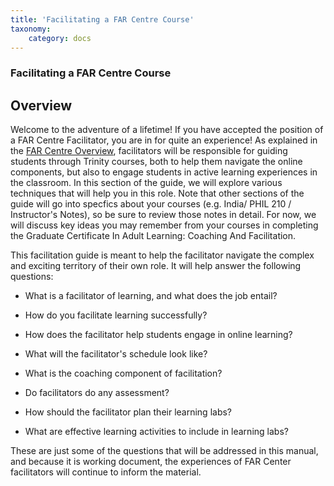 ```yaml
---
title: 'Facilitating a FAR Centre Course'
taxonomy:
    category: docs
---
```


### Facilitating a FAR Centre Course

## Overview

Welcome to the adventure of a lifetime!  If you have accepted the position of a FAR Centre Facilitator, you are in for quite an experience!  As explained in the [FAR Centre Overview](https://far.twu.ca/guides/about-twu/far-centres), facilitators will be responsible for guiding students through Trinity courses, both to help them navigate the online components, but also to engage students in active learning experiences in the classroom.  In this section of the guide, we will explore various techniques that will help you in this role.
Note that other sections of the guide will go into specfics about your courses (e.g. India/ PHIL 210 / Instructor's Notes), so be sure to review those notes in detail.  For now, we will discuss key ideas you may remember from your courses in completing the Graduate Certificate In Adult Learning: Coaching And Facilitation.

This facilitation guide is meant to help the facilitator navigate the complex and exciting territory of their own role. It will help answer the following questions:


- <p style='text-align: justify;'>What is a facilitator of learning, and what does the job entail?</p>

- How do you facilitate learning successfully?

- How does the facilitator help students engage in online learning?

- What will the facilitator's schedule look like?

- What is the coaching component of facilitation?

- Do facilitators do any assessment?

- How should the facilitator plan their learning labs?

- What are effective learning activities to include in learning labs?


These are just some of the questions that will be addressed in this manual, and because it is working document, the experiences of FAR Center facilitators will continue to inform the material.  
